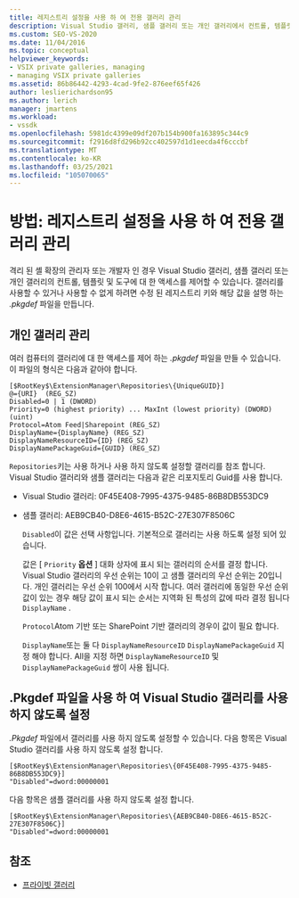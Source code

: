 ```yaml
---
title: 레지스트리 설정을 사용 하 여 전용 갤러리 관리
description: Visual Studio 갤러리, 샘플 갤러리 또는 개인 갤러리에서 컨트롤, 템플릿 및 도구에 대 한 액세스를 제어 하는 방법에 대해 알아봅니다.
ms.custom: SEO-VS-2020
ms.date: 11/04/2016
ms.topic: conceptual
helpviewer_keywords:
- VSIX private galleries, managing
- managing VSIX private galleries
ms.assetid: 86b86442-4293-4cad-9fe2-876eef65f426
author: leslierichardson95
ms.author: lerich
manager: jmartens
ms.workload:
- vssdk
ms.openlocfilehash: 5981dc4399e09df207b154b900fa163895c344c9
ms.sourcegitcommit: f2916d8fd296b92cc402597d1d1eecda4f6cccbf
ms.translationtype: MT
ms.contentlocale: ko-KR
ms.lasthandoff: 03/25/2021
ms.locfileid: "105070065"
---
```

# <a name="how-to-manage-a-private-gallery-by-using-registry-settings"></a>방법: 레지스트리 설정을 사용 하 여 전용 갤러리 관리
격리 된 셸 확장의 관리자 또는 개발자 인 경우 Visual Studio 갤러리, 샘플 갤러리 또는 개인 갤러리의 컨트롤, 템플릿 및 도구에 대 한 액세스를 제어할 수 있습니다. 갤러리를 사용할 수 있거나 사용할 수 없게 하려면 수정 된 레지스트리 키와 해당 값을 설명 하는 *.pkgdef* 파일을 만듭니다.

## <a name="manage-private-galleries"></a>개인 갤러리 관리
 여러 컴퓨터의 갤러리에 대 한 액세스를 제어 하는 *.pkgdef* 파일을 만들 수 있습니다. 이 파일의 형식은 다음과 같아야 합니다.

```
[$RootKey$\ExtensionManager\Repositories\{UniqueGUID}]
@={URI}  (REG_SZ)
Disabled=0 | 1 (DWORD)
Priority=0 (highest priority) ... MaxInt (lowest priority) (DWORD) (uint)
Protocol=Atom Feed|Sharepoint (REG_SZ)
DisplayName={DisplayName} (REG_SZ)
DisplayNameResourceID={ID} (REG_SZ)
DisplayNamePackageGuid={GUID} (REG_SZ)

```

 `Repositories`키는 사용 하거나 사용 하지 않도록 설정할 갤러리를 참조 합니다. Visual Studio 갤러리와 샘플 갤러리는 다음과 같은 리포지토리 Guid를 사용 합니다.

- Visual Studio 갤러리: 0F45E408-7995-4375-9485-86B8DB553DC9

- 샘플 갤러리: AEB9CB40-D8E6-4615-B52C-27E307F8506C

  `Disabled`이 값은 선택 사항입니다. 기본적으로 갤러리는 사용 하도록 설정 되어 있습니다.

  값은 [ `Priority` **옵션** ] 대화 상자에 표시 되는 갤러리의 순서를 결정 합니다. Visual Studio 갤러리의 우선 순위는 10이 고 샘플 갤러리의 우선 순위는 20입니다. 개인 갤러리는 우선 순위 100에서 시작 합니다. 여러 갤러리에 동일한 우선 순위 값이 있는 경우 해당 값이 표시 되는 순서는 지역화 된 특성의 값에 따라 결정 됩니다 `DisplayName` .

  `Protocol`Atom 기반 또는 SharePoint 기반 갤러리의 경우이 값이 필요 합니다.

  `DisplayName`또는 둘 다 `DisplayNameResourceID` `DisplayNamePackageGuid` 지정 해야 합니다. All을 지정 하면 `DisplayNameResourceID` 및 `DisplayNamePackageGuid` 쌍이 사용 됩니다.

## <a name="disable-the-visual-studio-gallery-using-a-pkgdef-file"></a>.Pkgdef 파일을 사용 하 여 Visual Studio 갤러리를 사용 하지 않도록 설정
 *.Pkgdef* 파일에서 갤러리를 사용 하지 않도록 설정할 수 있습니다. 다음 항목은 Visual Studio 갤러리를 사용 하지 않도록 설정 합니다.

```
[$RootKey$\ExtensionManager\Repositories\{0F45E408-7995-4375-9485-86B8DB553DC9}]
"Disabled"=dword:00000001

```

 다음 항목은 샘플 갤러리를 사용 하지 않도록 설정 합니다.

```
[$RootKey$\ExtensionManager\Repositories\{AEB9CB40-D8E6-4615-B52C-27E307F8506C}]
"Disabled"=dword:00000001

```

## <a name="see-also"></a>참조
- [프라이빗 갤러리](../extensibility/private-galleries.md)
